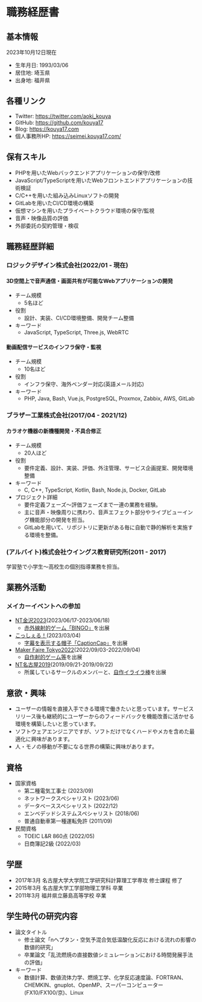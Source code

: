 # 職務経歴書

## 基本情報

2023年10月12日現在

- 生年月日: 1993/03/06
- 居住地: 埼玉県
- 出身地: 福井県

## 各種リンク

- Twitter: https://twitter.com/aoki_kouya
- GitHub: https://github.com/kouya17
- Blog: https://kouya17.com
- 個人事務所HP: https://seimei.kouya17.com/

## 保有スキル

- PHPを用いたWebバックエンドアプリケーションの保守/改修
- JavaScript/TypeScriptを用いたWebフロントエンドアプリケーションの技術検証
- C/C++を用いた組み込みLinuxソフトの開発
- GitLabを用いたCI/CD環境の構築
- 仮想マシンを用いたプライベートクラウド環境の保守/監視
- 音声・映像品質の評価
- 外部委託の契約管理・検収

## 職務経歴詳細

### ロジックデザイン株式会社(2022/01 - 現在)

#### 3D空間上で音声通信・画面共有が可能なWebアプリケーションの開発

- チーム規模
  - 5名ほど
- 役割
  - 設計、実装、CI/CD環境整備、開発チーム整備
- キーワード
  - JavaScript, TypeScript, Three.js, WebRTC

#### 動画配信サービスのインフラ保守・監視

- チーム規模
  - 10名ほど
- 役割
  - インフラ保守、海外ベンダー対応(英語メール対応)
- キーワード
  - PHP, Java, Bash, Vue.js, PostgreSQL, Proxmox, Zabbix, AWS, GitLab

### ブラザー工業株式会社(2017/04 - 2021/12)

#### カラオケ機器の新機種開発・不具合修正

- チーム規模
  - 20人ほど
- 役割
  - 要件定義、設計、実装、評価、外注管理、サービス企画提案、開発環境整備
- キーワード
  - C, C++, TypeScript, Kotlin, Bash, Node.js, Docker, GitLab
- プロジェクト詳細
  - 要件定義フェーズ～評価フェーズまで一連の業務を経験。
  - 主に音声・映像周りに携わり、音声エフェクト部分やライブビューイング機能部分の開発を担当。
  - GitLabを用いて、リポジトリに更新がある毎に自動で静的解析を実施する環境を整備。

### (アルバイト)株式会社ウイングス教育研究所(2011 - 2017)

学習塾で小学生～高校生の個別指導業務を担当。

## 業務外活動

### メイカーイベントへの参加

- [NT金沢2023](https://wiki.nicotech.jp/nico_tech/?NT%E9%87%91%E6%B2%A22023)(2023/06/17-2023/06/18)
  - [赤外線射的ゲーム「BINGO」](https://twitter.com/aoki_kouya/status/1668960003133411329)を出展
- [こっしぇる！](https://coshel.org/)(2023/03/04)
  - [字幕を表示する帽子「CaptionCap」](https://coshel.org/2023/03/01/post-289/)を出展
- [Maker Faire Tokyo2022](https://makezine.jp/event/mft2022/)(2022/09/03-2022/09/04)
  - [自作射的ゲーム等](https://makezine.jp/event/makers-mft2022/m0007/)を出展
- [NT名古屋2019](https://wiki.nicotech.jp/nico_tech/index.php?NT%E5%90%8D%E5%8F%A4%E5%B1%8B2019)(2019/09/21-2019/09/22)
  - 所属しているサークルのメンバーと、[自作イライラ棒](https://makezine.jp/event/makers-mfk2020/m0091/)を出展

## 意欲・興味

- ユーザーの情報を直接入手できる環境で働きたいと思っています。サービスリリース後も継続的にユーザーからのフィードバックを機能改善に活かせる環境を構築したいと思っています。
- ソフトウェアエンジニアですが、ソフトだけでなくハードやメカを含めた最適化に興味があります。
- 人・モノの移動が不要になる世界の構築に興味があります。

## 資格

- 国家資格
  - 第二種電気工事士 (2023/09)
  - ネットワークスペシャリスト (2023/06)
  - データベーススペシャリスト (2022/12)
  - エンベデッドシステムスペシャリスト (2018/06)
  - 普通自動車第一種運転免許 (2011/09)
- 民間資格
  - TOEIC L&R 860点 (2022/05)
  - 日商簿記2級 (2022/03)

## 学歴

- 2017年3月 名古屋大学大学院工学研究科計算理工学専攻 修士課程 修了
- 2015年3月 名古屋大学工学部物理工学科 卒業
- 2011年3月 福井県立藤島高等学校 卒業

## 学生時代の研究内容

- 論文タイトル
  - 修士論文「nヘプタン・空気予混合気低温酸化反応における流れの影響の数値的研究」
  - 卒業論文「乱流燃焼の直接数値シミュレーションにおける時間発展手法の評価」 
- キーワード
  - 数値計算、数値流体力学、燃焼工学、化学反応速度論、FORTRAN、CHEMKIN、gnuplot、OpenMP、スーパーコンピューター(FX10/FX100/京)、Linux
